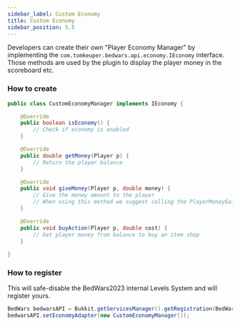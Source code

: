 ```yaml
---
sidebar_label: Custom Economy
title: Custom Economy
sidebar_position: 5.5
---
```

Developers can create their own "Player Economy Manager" by implementing the `com.tomkeuper.bedwars.api.economy.IEconomy` interface.
Those methods are used by the plugin to display the player money in the scoreboard etc.

### How to create
```java
public class CustomEconomyManager implements IEconomy {

    @Override
    public boolean isEconomy() {
        // Check if economy is enabled
    }

    @Override
    public double getMoney(Player p) {
        // Return the player balance
    }

    @Override
    public void giveMoney(Player p, double money) {
        // Give the money amount to the player
        // When using this method we suggest calling the PlayerMoneyGainEvent event
    }

    @Override
    public void buyAction(Player p, double cost) {
        // Get player money from balance to buy an item shop
    }
    
}
```

### How to register
This will safe-disable the BedWars2023 internal Levels System and will register yours.
```java
BedWars bedwarsAPI = Bukkit.getServicesManager().getRegistration(BedWars .class).getProvider();
bedwarsAPI.setEconomyAdapter(new CustomEconomyManager());
```